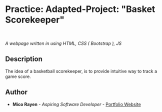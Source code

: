 # Practice: Adapted-Project: "Basket Scorekeeper"

<br>

_A webpage written in using HTML, CSS ( Bootstrap ), JS_

## Description

The idea of a basketball scorekeeper, is to provide intuitive way to track a game score.

## Author

- **Mico Rayen** - _Aspiring Software Developer_ - [Portfolio Website](https://micorayen.github.io/)
